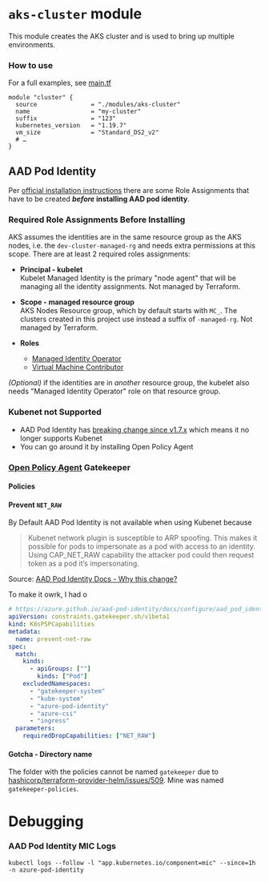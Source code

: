 # `aks-cluster` module

This module creates the AKS cluster and is used to bring up multiple environments.

### How to use

For a full examples, see [main.tf](./../main.tf)

```hcl
module "cluster" {
  source               = "./modules/aks-cluster"
  name                 = "my-cluster"
  suffix               = "123"
  kubernetes_version   = "1.19.7"
  vm_size              = "Standard_DS2_v2"
  # … 
}
```

## AAD Pod Identity

Per [official installation instructions](https://azure.github.io/aad-pod-identity/docs/getting-started/role-assignment/) there are some Role Assignments that have to be created **_before_ installing AAD pod identity**.

### Required Role Assignments Before Installing

AKS assumes the identities are in the same resource group as the AKS nodes, i.e. the `dev-cluster-managed-rg` and needs extra permissions at this scope. There are at least 2 required roles assignments:

- **Principal - kubelet**   
  Kubelet Managed Identity is the primary "node agent" that will be managing all the identity assignments. Not managed by Terraform.

- **Scope - managed resource group**  
  AKS Nodes Resource group, which by default starts with `MC_`. The clusters created in this project use instead a suffix of `-managed-rg`. Not managed by Terraform.

- **Roles**
  - [Managed Identity Operator](https://docs.microsoft.com/en-us/azure/role-based-access-control/built-in-roles#managed-identity-operator)
  - [Virtual Machine Contributor](https://docs.microsoft.com/en-us/azure/role-based-access-control/built-in-roles#virtual-machine-contributor)

_(Optional)_ if the identities are in _another_ resource group, the kubelet also needs "Managed Identity Operator" role on that resource group.

### Kubenet not Supported

- AAD Pod Identity has [breaking change since v1.7.x](https://azure.github.io/aad-pod-identity/docs/#v17x-breaking-change) which means it no longer supports Kubenet
- You can go around it by installing Open Policy Agent

### [Open Policy Agent]((https://www.openpolicyagent.org/)) Gatekeeper

#### Policies

#### Prevent `NET_RAW`

By Default AAD Pod Identity is not available when using Kubenet because

> Kubenet network plugin is susceptible to ARP spoofing. This makes it possible for pods to impersonate as a pod with access to an identity. Using CAP_NET_RAW capability the attacker pod could then request token as a pod it’s impersonating.

Source: [AAD Pod Identity Docs - Why this change?](https://azure.github.io/aad-pod-identity/docs/configure/aad_pod_identity_on_kubenet/)

To make it owrk, I had o

```yaml
# https://azure.github.io/aad-pod-identity/docs/configure/aad_pod_identity_on_kubenet/
apiVersion: constraints.gatekeeper.sh/v1beta1
kind: K8sPSPCapabilities
metadata:
  name: prevent-net-raw
spec:
  match:
    kinds:
      - apiGroups: [""]
        kinds: ["Pod"]
    excludedNamespaces:
      - "gatekeeper-system"
      - "kube-system"
      - "azure-pod-identity"
      - "azure-csi"
      - "ingress"
  parameters:
    requiredDropCapabilities: ["NET_RAW"]
```

#### Gotcha - Directory name

The folder with the policies cannot be named `gatekeeper` due to [hashicorp/terraform-provider-helm/issues/509](https://github.com/hashicorp/terraform-provider-helm/issues/509). Mine was named `gatekeeper-policies`.

# Debugging

### AAD Pod Identity MIC Logs

```
kubectl logs --follow -l "app.kubernetes.io/component=mic" --since=1h -n azure-pod-identity
```
